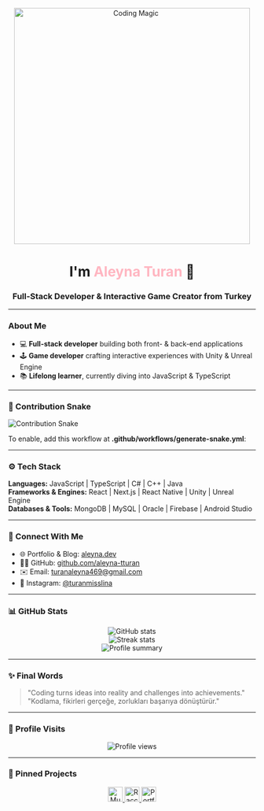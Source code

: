 <p align="center">
  <img src="https://media.giphy.com/media/3o7aD2saalBwwftBIY/giphy.gif" width="480" alt="Coding Magic" />
</p>

<h1 align="center">I'm <span style="color:#FFB6C1;">Aleyna Turan</span> 👋</h1>
<h3 align="center">Full-Stack Developer & Interactive Game Creator from Turkey</h3>

---

### About Me

- 💻 **Full-stack developer** building both front- & back-end applications  
- 🕹️ **Game developer** crafting interactive experiences with Unity & Unreal Engine  
- 📚 **Lifelong learner**, currently diving into JavaScript & TypeScript  

---

### 🐍 Contribution Snake

![Contribution Snake](dist/github-contribution-grid-snake.svg)

To enable, add this workflow at **.github/workflows/generate-snake.yml**:

---

### ⚙️ Tech Stack

**Languages:** JavaScript | TypeScript | C# | C++ | Java  
**Frameworks & Engines:** React | Next.js | React Native | Unity | Unreal Engine  
**Databases & Tools:** MongoDB | MySQL | Oracle | Firebase | Android Studio  

---

### 🔗 Connect With Me

- 🌐 Portfolio & Blog: [aleyna.dev](https://aleyna.dev)  
- 👩‍💻 GitHub: [github.com/aleyna-tturan](https://github.com/aleyna-tturan)  
- ✉️ Email: turanaleyna469@gmail.com  
- 📸 Instagram: [@turanmisslina](https://instagram.com/turanmisslina)  

---

### 📊 GitHub Stats

<p align="center">
  <img src="https://github-readme-stats.vercel.app/api?username=aleyna-tturan&theme=radical&show_icons=true&hide_border=true" alt="GitHub stats" />  
  <br>
  <img src="https://github-readme-streak-stats.herokuapp.com/?user=aleyna-tturan&theme=radical&hide_border=true" alt="Streak stats" />  
  <br>
  <img src="https://github-profile-summary-cards.vercel.app/api/cards/profile-details?username=aleyna-tturan&theme=radical" alt="Profile summary" />
</p>

---

### ✨ Final Words

> "Coding turns ideas into reality and challenges into achievements."  
> "Kodlama, fikirleri gerçeğe, zorlukları başarıya dönüştürür."  

---

### 👀 Profile Visits

<p align="center">
  <img src="https://komarev.com/ghpvc/?username=aleyna-tturan&color=green" alt="Profile views" />
</p>

---

### 📌 Pinned Projects

<p align="center">
  <a href="https://github.com/aleynaturan/museum-guide" target="_blank">
    <img
      src="https://img.shields.io/badge/Museum%20Guide-React%20Native-FFB6C1?style=for-the-badge"
      alt="Museum Guide"
      height="30"
    />
  </a>
  <a href="https://github.com/aleynaturan/raccoon-adventure" target="_blank">
    <img
      src="https://img.shields.io/badge/Raccoon%20Rascal-Unity-1CA3EC?style=for-the-badge"
      alt="Raccoon Rascal"
      height="30"
    />
  </a>
  <a href="https://github.com/aleynaturan/portfolio" target="_blank">
    <img
      src="https://img.shields.io/badge/Portfolio-Vue%20%26%20GSAP-98FF98?style=for-the-badge"
      alt="Portfolio"
      height="30"
    />
  </a>
</p>
